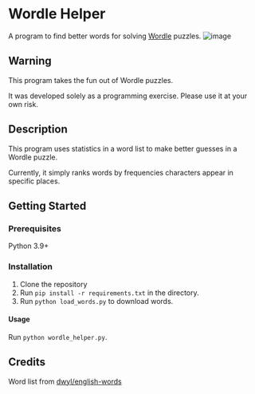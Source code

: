 # Wordle Helper
A program to find better words for solving [Wordle](powerlanguage.co.uk) puzzles.
![image](https://user-images.githubusercontent.com/16577014/149848610-9d3cc7bc-2524-4dca-bbf2-934db3262b25.png)

## Warning
This program takes the fun out of Wordle puzzles. 

It was developed solely as a programming exercise. Please use it at your own risk.

## Description
This program uses statistics in a word list to make better guesses in a Wordle puzzle.

Currently, it simply ranks words by frequencies characters appear in specific places.

## Getting Started
### Prerequisites
Python 3.9+
### Installation
1. Clone the repository
2. Run `pip install -r requirements.txt` in the directory.
3. Run `python load_words.py` to download words.
#### Usage
Run `python wordle_helper.py`.

## Credits
Word list from [dwyl/english-words](https://github.com/dwyl/english-words)
